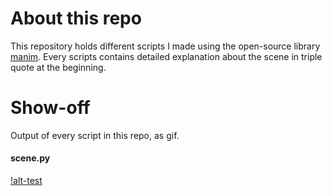 # About this repo
This repository holds different scripts I made using the open-source library [manim](https://github.com/ManimCommunity/manim). Every scripts contains detailed explanation about the scene in triple quote at the beginning.

# Show-off
Output of every script in this repo, as gif.

#### scene.py
[!alt-test](gif/CosineGraphAnimation1.gif)